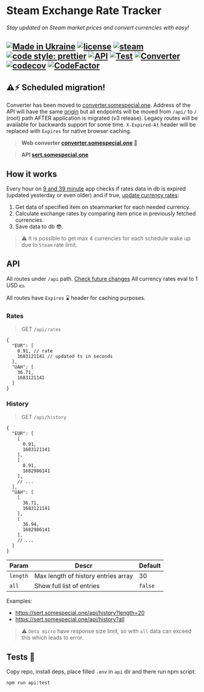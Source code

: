 # Steam Exchange Rate Tracker

*Stay updated on Steam market prices and convert currencies with easy!*

[![Made in Ukraine](https://img.shields.io/badge/made_in-ukraine-ffd700.svg?labelColor=0057b7)](https://stand-with-ukraine.pp.ua)
[![license](https://img.shields.io/github/license/somespecialone/sert)](https://github.com/somespecialone/sert/blob/master/LICENSE)
[![steam](https://shields.io/badge/steam-1b2838?logo=steam)](https://store.steampowered.com/)
[![code style: prettier](https://img.shields.io/badge/code_style-prettier-ff69b4.svg?style=flat)](https://github.com/prettier/prettier)
[![API](https://github.com/somespecialone/sert/actions/workflows/api.yml/badge.svg)](https://github.com/somespecialone/sert/actions/workflows/api.yml)
[![Test](https://github.com/somespecialone/sert/actions/workflows/test.yml/badge.svg)](https://github.com/somespecialone/sert/actions/workflows/test.yml)
[![Converter](https://github.com/somespecialone/sert/actions/workflows/converter.yml/badge.svg)](https://github.com/somespecialone/sert/actions/workflows/converter.yml)
[![codecov](https://codecov.io/gh/somespecialone/sert/branch/master/graph/badge.svg?token=GM6IQU4U2K)](https://codecov.io/gh/somespecialone/sert)
[![CodeFactor](https://www.codefactor.io/repository/github/somespecialone/sert/badge)](https://www.codefactor.io/repository/github/somespecialone/sert)
---

[//]: # ([![Install on Space]&#40;https://deta.space/buttons/dark.svg&#41;]&#40;https://deta.space/discovery/r/8vmyujugt4s3617u&#41;)

## ⚠️⚡ Scheduled migration!
Converter has been moved to [converter.somespecial.one](https://converter.somespecial.one).
Address of the API will have the same [origin](https://sert.somespecial.one) but all endpoints will be moved from
`/api/` to `/` (root) path AFTER application is migrated (v3 release).
Legacy routes will be available for backwards support for some time.
`X-Expired-At` header will be replaced with `Expires` for native browser caching.

> **Web converter [converter.somespecial.one](https://converter.somespecial.one) 🧮**

> **API [sert.somespecial.one](https://sert.somespecial.one)**

## How it works

Every hour on [9 and 39 minute](./deployment/Spacefile) app checks if rates data in db is expired (updated yesterday or even older)
and if true, [update currency rates](./api/cron/index.ts):

1. Get data of specified item on steammarket for each needed currency.
2. Calculate exchange rates by comparing item price in previously fetched currencies.
3. Save data to db 😎.

> ⚠️ It is possible to get max 4 currencies for each schedule wake up due to `Steam` rate limit.

## API

All routes under `/api` path. [Check future changes](#-scheduled-migration)
All currency rates eval to 1 USD 💵.

All routes have `Expires` ⌛ header for caching purposes.

### Rates

> GET `/api/rates`

```json5
{
  "EUR": [
    0.91, // rate
    1683121141 // updated ts in seconds
  ],
  "UAH": [
    36.71,
    1683121141
  ]
}
```

### History

> GET `/api/history`

```json5
{
  "EUR": [
    [
      0.91,
      1683121141
    ],
    [
      0.91,
      1682986141
    ],
    // ...
  ],
  "UAH": [
    [
      36.71,
      1683121141
    ],
    [
      36.94,
      1682986141
    ],
    // ...
  ]
}
```

| Param    | Descr                               | Default |
|----------|-------------------------------------|---------|
| `length` | Max length of history entries array | 30      |
| `all`    | Show full list of entries           | `false` |

Examples:

* https://sert.somespecial.one/api/history?length=20
* https://sert.somespecial.one/api/history?all

> ⚠️ `Deta micro` have response size limit, so with `all` data can exceed this which leads to error.

[//]: # (## Space 🚀🌌)

[//]: # ()
[//]: # (If you want other currencies just install this app on your `Deta space` with button above.)

[//]: # ()
[//]: # (You need "stable" ❗ item listing on steammarket &#40;preferable your own item&#41;.)

[//]: # (Which means that this item will not walk from one market page to another.)

[//]: # ()
[//]: # (> ❗ Tip: place your cheaper item on market with overprice big enough for last market page)

[//]: # ()
[//]: # (All env variables listed in [Spacefile]&#40;./Spacefile&#41;)

## Tests 🧪

Copy repo, install deps, place filled `.env` in `api` dir and there run npm script:

```shell
npm run api:test
```
